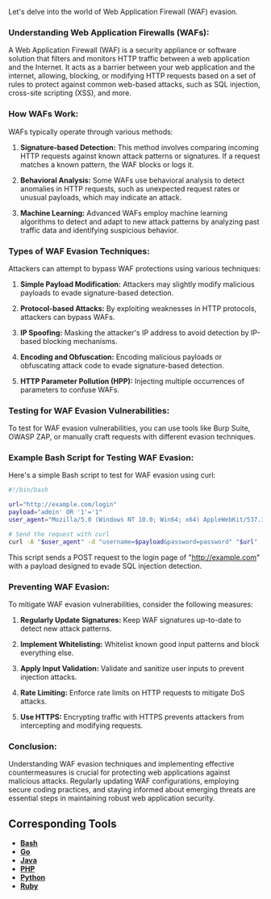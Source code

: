 Let's delve into the world of Web Application Firewall (WAF) evasion.

### Understanding Web Application Firewalls (WAFs):
A Web Application Firewall (WAF) is a security appliance or software solution that filters and monitors HTTP traffic between a web application and the Internet. It acts as a barrier between your web application and the internet, allowing, blocking, or modifying HTTP requests based on a set of rules to protect against common web-based attacks, such as SQL injection, cross-site scripting (XSS), and more.

### How WAFs Work:
WAFs typically operate through various methods:

1. **Signature-based Detection:** This method involves comparing incoming HTTP requests against known attack patterns or signatures. If a request matches a known pattern, the WAF blocks or logs it.
  
2. **Behavioral Analysis:** Some WAFs use behavioral analysis to detect anomalies in HTTP requests, such as unexpected request rates or unusual payloads, which may indicate an attack.
  
3. **Machine Learning:** Advanced WAFs employ machine learning algorithms to detect and adapt to new attack patterns by analyzing past traffic data and identifying suspicious behavior.

### Types of WAF Evasion Techniques:
Attackers can attempt to bypass WAF protections using various techniques:

1. **Simple Payload Modification:** Attackers may slightly modify malicious payloads to evade signature-based detection.
   
2. **Protocol-based Attacks:** By exploiting weaknesses in HTTP protocols, attackers can bypass WAFs.
   
3. **IP Spoofing:** Masking the attacker's IP address to avoid detection by IP-based blocking mechanisms.
   
4. **Encoding and Obfuscation:** Encoding malicious payloads or obfuscating attack code to evade signature-based detection.
   
5. **HTTP Parameter Pollution (HPP):** Injecting multiple occurrences of parameters to confuse WAFs.

### Testing for WAF Evasion Vulnerabilities:
To test for WAF evasion vulnerabilities, you can use tools like Burp Suite, OWASP ZAP, or manually craft requests with different evasion techniques.

### Example Bash Script for Testing WAF Evasion:
Here's a simple Bash script to test for WAF evasion using curl:

```bash
#!/bin/bash

url="http://example.com/login"
payload="admin' OR '1'='1"
user_agent="Mozilla/5.0 (Windows NT 10.0; Win64; x64) AppleWebKit/537.36 (KHTML, like Gecko) Chrome/58.0.3029.110 Safari/537.36 Edge/16.16299"

# Send the request with curl
curl -A "$user_agent" -d "username=$payload&password=password" "$url"
```

This script sends a POST request to the login page of "http://example.com" with a payload designed to evade SQL injection detection.

### Preventing WAF Evasion:
To mitigate WAF evasion vulnerabilities, consider the following measures:

1. **Regularly Update Signatures:** Keep WAF signatures up-to-date to detect new attack patterns.
   
2. **Implement Whitelisting:** Whitelist known good input patterns and block everything else.
   
3. **Apply Input Validation:** Validate and sanitize user inputs to prevent injection attacks.
   
4. **Rate Limiting:** Enforce rate limits on HTTP requests to mitigate DoS attacks.
   
5. **Use HTTPS:** Encrypting traffic with HTTPS prevents attackers from intercepting and modifying requests.

### Conclusion:
Understanding WAF evasion techniques and implementing effective countermeasures is crucial for protecting web applications against malicious attacks. Regularly updating WAF configurations, employing secure coding practices, and staying informed about emerging threats are essential steps in maintaining robust web application security.

## Corresponding Tools

- [**Bash**](https://github.com/saidehossain/Hacking_Tools/blob/main/hacking_with_bash/WAF.sh)
- [**Go**](https://github.com/saidehossain/Hacking_Tools/blob/main/hacking_with_go/WAF.go)
- [**Java**](https://github.com/saidehossain/Hacking_Tools/blob/main/hacking_with_java/WafEvasionTester.java)
- [**PHP**](https://github.com/saidehossain/Hacking_Tools/blob/main/hacking_with_php/WAF.php)
- [**Python**](https://github.com/saidehossain/Hacking_Tools/blob/main/hacking_with_python/WAF.py)
- [**Ruby**](https://github.com/saidehossain/Hacking_Tools/blob/main/hacking_with_ruby/WAF.rb)
